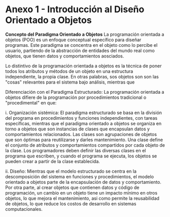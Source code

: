 # Anexo 1 - Introducción al Diseño Orientado a Objetos

**Concepto del Paradigma Orientado a Objetos**
La programación orientada a objetos (POO) es un enfoque conceptual específico para diseñar programas. Este paradigma se concentra en el objeto como lo percibe el usuario, partiendo de la abstracción de entidades del mundo real como objetos, que tienen datos y comportamientos aosciados. 

Lo distintivo de la programación orientada a objetos es la técnica de poner todos los atributos y métodos de un objeto en una estructura independiente, la propia clase. En otras palabras, sos objetos son son las "cosas" relevantes para el sistema bajo análisis, mientras que

Diferenciación con el Paradigma Estructurado:
La programación orientada a objetos difiere de la programación por procedimientos tradicional o "procedimental" en que:

i. Organización sistémica: El paradigma estructurado se basa en la división del programa en procedimientos y funciones independientes, con tareas específicas, mientras que el paradigma orientado a objetos se organiza en torno a objetos que son instancias de clases que encapsulan datos y comportamientos relacionados. Las clases son agrupaciones de objetos que son óptimas para reutilizarse y darles mantenimiento. Una clase define el conjunto de atributos y comportamientos compartidos por cada objeto de la clase. Los programadores deben definir las diversas clases en el programa que escriben, y cuando el programa se ejecuta, los objetos se pueden crear a partir de la clase establecida.


ii. Diseño: Mientras que el modelo estructurado se centra en la descomposición del sistema en funciones y procedimientos, el modelo orientado a objetos parte de la encapsulación de datos y comportamiento. Por otra parte, al crear objetos que contienen datos y código de programación, un cambio en un objeto tiene un impacto mínimo en otros objetos, lo que mejora el mantenimiento, asi como permite la reusabilidad de objetos, lo que reduce los costos de desarrollo en sistemas computacionales.



 
